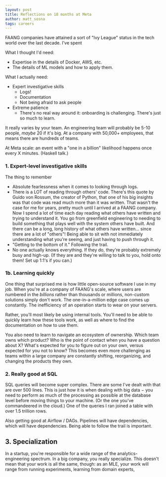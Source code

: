 ```yaml
---
layout: post
title: Reflections on 18 months at Meta
author: matt_sosna
tags: careers
---
```


FAANG companies have attained a sort of "Ivy League" status in the tech world over the last decade. I've spent

What I thought I'd need:
* Expertise in the details of Docker, AWS, etc.
* The details of ML models and how to apply them.

What I actually need:
* Expert investigative skills
  - Logs!
  - Documentation
  - Not being afraid to ask people
* Extreme patience
  - There's no real way around it: onboarding is challenging. There's just so much to learn.

It really varies by your team. An engineering team will probably be 5-10 people, _maybe_ 20 if it's big. At a company with 50,000+ employees, that means there are hundreds of teams.

At Meta scale: an event with a "one in a billion" likelihood happens once every X minutes. (Haskell talk.)

### 1. Expert-level investigative skills
The thing to remember

* Absolute fearlessness when it comes to looking through logs.
* There is a LOT of reading through others' code. There's this quote by Guido von Rossum, the creator of Python, that one of his big insights was that code was read much more than it was written. That wasn't the case for me for years, pretty much until I arrived at a FAANG company. Now I spend a lot of time each day reading what others have written and trying to understand it. You go from greenfield engineering to needing to build something that plays well with the system others have built. And there can be a long, long history of what others have written... since there are a lot of "others"! Being able to sit with not immediately understanding what you're seeing, and just having to push through it.
* "Getting to the bottom of it." Following the trail.
* No one actually knows everything. If they do, they're probably extremely busy and high-up. (If they are and they're willing to talk to you, hold onto them! Set up 1:1's if you can.)

### 1b. Learning quickly
One thing that surprised me is how little open-source software I use in my job. When you're at a company of FAANG's scale, where users are numbered in the _billions_ rather than thousands or millions, non-custom solutions simply don't work. The one-in-a-million edge case comes up constantly. The inefficiency of an operation starts to wear on your servers.

Rather, you'll most likely be using internal tools. You'll need to be able to quickly learn how these tools work, as well as where to find the documentation on how to use them.

You also need to learn to navigate an ecosystem of ownership. Which team owns which product? Who is the point of contact when you have a question about X? What's expected for you to figure out on your own, versus expected for you not to know? This becomes even more challenging as teams within a large company are constantly shifting, reorganizing, and changing the products they own.


### 2. Really good at SQL
SQL queries will become super complex. There are some I've dealt with that are over 500 lines. This is just how it is when dealing with big data $-$ you need to perform as much of the processing as possible at the database level before moving things to your machine. (Or the one you've commandeered in the cloud.) One of the queries I ran joined a table with over 1.5 trillion rows.



Also getting good at Airflow / DAGs. Pipelines will have dependencies, which will have dependencies. Being able to follow the trail is important.

## 3. Specialization
In a startup, you're responsible for a wide range of the analytics-engineering spectrum. In a big company, you really specialize. This doesn't mean that your work is all the same, though: as an MLE, your work will range from running experiments, learning from domain experts,
